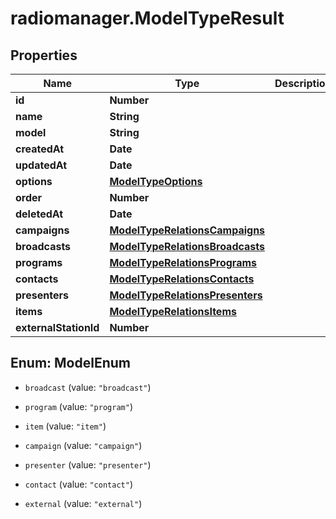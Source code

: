 # radiomanager.ModelTypeResult

## Properties

Name | Type | Description | Notes
------------ | ------------- | ------------- | -------------
**id** | **Number** |  | 
**name** | **String** |  | [optional] 
**model** | **String** |  | [optional] 
**createdAt** | **Date** |  | [optional] 
**updatedAt** | **Date** |  | [optional] 
**options** | [**ModelTypeOptions**](ModelTypeOptions.md) |  | [optional] 
**order** | **Number** |  | [optional] 
**deletedAt** | **Date** |  | [optional] 
**campaigns** | [**ModelTypeRelationsCampaigns**](ModelTypeRelationsCampaigns.md) |  | [optional] 
**broadcasts** | [**ModelTypeRelationsBroadcasts**](ModelTypeRelationsBroadcasts.md) |  | [optional] 
**programs** | [**ModelTypeRelationsPrograms**](ModelTypeRelationsPrograms.md) |  | [optional] 
**contacts** | [**ModelTypeRelationsContacts**](ModelTypeRelationsContacts.md) |  | [optional] 
**presenters** | [**ModelTypeRelationsPresenters**](ModelTypeRelationsPresenters.md) |  | [optional] 
**items** | [**ModelTypeRelationsItems**](ModelTypeRelationsItems.md) |  | [optional] 
**externalStationId** | **Number** |  | [optional] 



## Enum: ModelEnum


* `broadcast` (value: `"broadcast"`)

* `program` (value: `"program"`)

* `item` (value: `"item"`)

* `campaign` (value: `"campaign"`)

* `presenter` (value: `"presenter"`)

* `contact` (value: `"contact"`)

* `external` (value: `"external"`)




